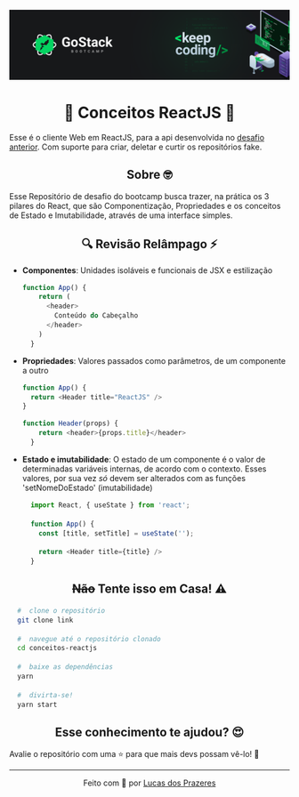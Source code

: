 ![goStack](.github/gostack.png)
<h1 align="center">
  🚀 Conceitos ReactJS 🚀
</h1>

<p>
  Esse é o cliente Web em ReactJS, para a api desenvolvida no <a href="https://github.com/lucascprazeres/conceitos-nodejs">desafio anterior</a>. Com suporte para criar, deletar e curtir os repositórios fake.
</p>

<h2 align="center">
  Sobre 🤓
</h2>

<p>
  Esse Repositório de desafio do bootcamp busca trazer, na prática os 3 pilares do React, que são Componentização, Propriedades e os conceitos de Estado e Imutabilidade, através de uma interface simples.
</p>

<h2 align="center">
  🔍 Revisão Relâmpago ⚡
</h2>
<ul>
<li>
  <Strong>Componentes</Strong>: Unidades isoláveis e funcionais de JSX e estilização
  
  ```javascript
  function App() {
      return (
        <header>
          Conteúdo do Cabeçalho
        </header>
      )
    }
  ```
</li>
<li>
  <Strong>Propriedades</Strong>: Valores passados como parâmetros, de um componente a outro
  
  ```javascript
  function App() {
    return <Header title="ReactJS" />
  }
  ```
  ```javascript
  function Header(props) {
      return <header>{props.title}</header>
    }
  ```
</li>
<li>
  <Strong>Estado e imutabilidade</Strong>: O estado de um componente é o valor de determinadas variáveis internas, de acordo com o contexto. Esses valores, por sua vez <em>só</em> devem ser alterados com as funções 'setNomeDoEstado' (imutabilidade)
  
  ```javascript
    import React, { useState } from 'react';

    function App() {
      const [title, setTitle] = useState('');

      return <Header title={title} />
    }
  ```
</li>
</ul>

<h2 align="center">
  <strike>Não</strike> Tente isso em Casa! ⚠️
</h2>

```bash
  #  clone o repositório
  git clone link

  #  navegue até o repositório clonado
  cd conceitos-reactjs

  #  baixe as dependências
  yarn

  #  divirta-se!
  yarn start
```
<h2 align="center">
  Esse conhecimento te ajudou? 😍
</h2>

<p>
  Avalie o repositório com uma ⭐ para que mais devs possam vê-lo! 🚀
</p>

<hr>

<p align="center">
  Feito com 💜 por <a href="https://www.linkedin.com/in/lucas-prazeres/">Lucas dos Prazeres</a>
</p>